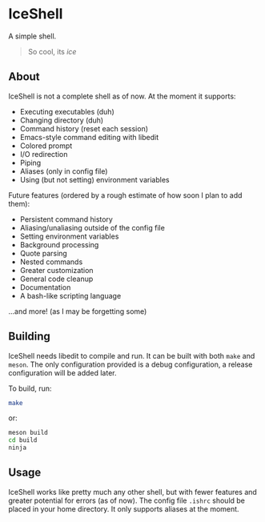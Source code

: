# IceShell
A simple shell. 
> So cool, its *ice*

## About
IceShell is not a complete shell as of now. At the moment it supports:

* Executing executables (duh)
* Changing directory (duh)
* Command history (reset each session)
* Emacs-style command editing with libedit
* Colored prompt
* I/O redirection
* Piping
* Aliases (only in config file)
* Using (but not setting) environment variables

Future features (ordered by a rough estimate of how soon I plan to add them):

* Persistent command history
* Aliasing/unaliasing outside of the config file
* Setting environment variables
* Background processing
* Quote parsing
* Nested commands
* Greater customization
* General code cleanup
* Documentation
* A bash-like scripting language

...and more! (as I may be forgetting some)

## Building
IceShell needs libedit to compile and run. It can be built with both `make` and `meson`. The only configuration provided is a debug configuration, a release configuration will be added later.

To build, run:
```sh
make
```
or:
```sh
meson build
cd build
ninja
```

## Usage
IceShell works like pretty much any other shell, but with fewer features and greater potential for errors (as of now). 
The config file `.ishrc` should be placed in your home directory. It only supports aliases at the moment.
